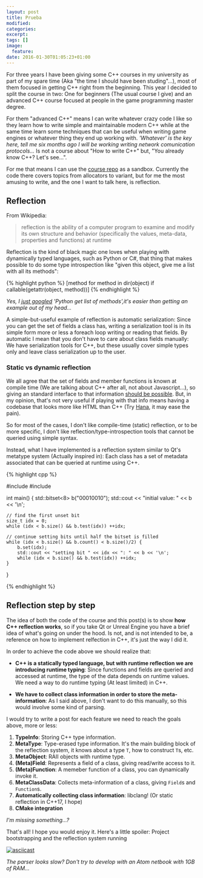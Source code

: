 ```yaml
---
layout: post
title: Prueba
modified:
categories: 
excerpt:
tags: []
image:
  feature:
date: 2016-01-30T01:05:23+01:00
---
```


For three years I have been giving some C++ courses in my university as part
of my spare time (Aka "the time I should have been studing"...), most of 
them focused in getting C++ right from the beginning. This year
I decided to split the course in two: One for beginners (The usual course I
give) and an advanced C++ course focused at people in the game programming 
master degree.

For them "advanced C++" means I can write whatever crazy code I like so they learn how
to write simple and maintainable modern C++ while at the same time learn some
techniques that can be useful when writing game engines or whatever
thing they end up working with. *'Whatever' is the key here, tell me six
months ago I will be working writing network comunication protocols...*
Is not a course about "How to write C++" but, "You already know C++? Let's see...".

For me that means I can use the [course repo](https://github.com/GueimUCM/siplasplas) as a sandbox.
Currently the code there covers topics from allocators to variant, but for
me the most amusing to write, and the one I want to talk here, is reflection.

## Reflection

From Wikipedia:

> reflection is the ability of a computer program to examine and modify 
> its own structure and behavior (specifically the values, meta-data, properties and functions) at runtime

Reflection is the kind of black magic one loves when playing with dynamically 
typed languages, such as Python or C#, that thing that makes possible to do 
some type introspection like "given this object, give me a list with all its 
methods":

{% highlight python %}
[method for method in dir(object) if callable(getattr(object, method))]
{% endhighlight %}

*Yes, I [just googled](http://stackoverflow.com/questions/34439/finding-what-methods-an-object-has) 'Python get list of methods',it's easier than
getting an example out of my head...*

A simple-but-useful example of reflection is automatic serialization:
Since you can get the set of fields a class has, writing a serialization tool is
in its simple form more or less a foreach loop writing or reading that fields.
By automatic I mean that you don't have to care about class fields manually: We
have serialization tools for C++, but these usually cover simple types only
and leave class serialization up to the user.

### Static vs dynamic reflection

We all agree that the set of fields and member functions is known at compile 
time (We are talking about C++ after all, not about Javascript...), so giving
an standard interface to that information [should be possible](https://www.google.es/url?sa=t&rct=j&q=&esrc=s&source=web&cd=2&ved=0ahUKEwi2tcmTutDKAhXM7hoKHejYAtgQFggpMAE&url=https%3A%2F%2Fisocpp.org%2Ffiles%2Fpapers%2Fn3996.pdf&usg=AFQjCNEuhwqFC70Cmi8d5ZCp3rbxSdve1w&sig2=ygIJuD4dlOxCfRtQsljOQg). But, in my opinion,
that's not very useful if playing with that info means having a codebase that
looks more like HTML than C++ (Try [Hana](https://github.com/boostorg/hana), it may ease the pain).

So for most of the cases, I don't like compile-time (static) reflection, or to be more
specific, I don't like reflection/type-introspection tools that cannot be
queried using simple syntax.

Instead, what I have implemented is a reflection system similar to Qt's metatype
system (Actually inspired in): Each class has a set of metadata associated that
can be queried at runtime using C++.

{% highlight cpp %}

#include <iostream>
#include <bitset>
 
int main()
{
    std::bitset<8> b("00010010");
    std::cout << "initial value: " << b << '\n';
 
    // find the first unset bit
    size_t idx = 0;
    while (idx < b.size() && b.test(idx)) ++idx;
 
    // continue setting bits until half the bitset is filled
    while (idx < b.size() && b.count() < b.size()/2) {
        b.set(idx);
        std::cout << "setting bit " << idx << ": " << b << '\n';
        while (idx < b.size() && b.test(idx)) ++idx;
    }
 
}

{% endhighlight %}

## Reflection step by step

The idea of both the code of the course and this post(s) is to show **how
C++ reflection works**, so if you take Qt or Unreal Engine you have a brief
idea of what's going on under the hood. Is not, and is not intended to be, a 
reference on how to implement relfection in C++, it's just the way I did it.

In order to achieve the code above we should realize that:

 - **C++ is a statically typed language, but with runtime reflection we are
 introducing runtime typing**: Since functions and fields are queried and accessed
 at runtime, the type of the data depends on runtime values. We need a way to do runtime typing (At least limited) in C++.
 
 - **We have to collect class information in order to store the meta-information**: As I said
 above, I don't want to do this manually, so this would involve some kind of 
 parsing.

I would try to write a post for each feature we need to reach the goals above, 
more or less:

 1. **TypeInfo**: Storing C++ type information.
 2. **MetaType**: Type-erased type information. It's the main building block of the
    reflection system, it knows about a type `T`, how to construct `T`s, etc.
 3. **MetaObject**: RAII objects with runtime type.
 4. **(Meta)Field**: Represents a field of a class, giving read/write access to it.
 5. **(Meta)Function**: A memeber function of a class, you can dynamically invoke it.
 6. **MetaClassData**: Collects meta-information of a class, giving `Field`s and `Function`s.
 7. **Automatically collecting class information**: libclang! (Or static reflection in C++17, I hope)
 8. **CMake integration**

*I'm missing something...?*

That's all! I hope you would enjoy it. Here's a little spoiler: 
Project bootstrapping and the reflection system running

[![asciicast](https://asciinema.org/a/c13nlez3fhd86xdkicw7l6y8q.png)](https://asciinema.org/a/c13nlez3fhd86xdkicw7l6y8q)

*The parser looks slow? Don't try to develop with an Atom netbook with 1GB of RAM...*
